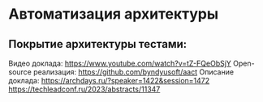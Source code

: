 # Автоматизация архитектуры

## Покрытие архитектуры тестами:
Видео доклада: https://www.youtube.com/watch?v=tZ-FQeObSjY
Open-source реализация: 
https://github.com/byndyusoft/aact
Описание доклада: 
https://archdays.ru/?speaker=1422&session=1472
https://techleadconf.ru/2023/abstracts/11347
